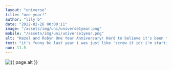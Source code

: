```yaml
--- 
layout: "universe" 
title: "one year!" 
author: "lily b" 
date: "2022-02-26 00:00:11" 
image: "/assets/img/uni/universe1year.png" 
mobile: "/assets/img/uni/universe1year.png"
alt: "Hazel and Robyn One Year Anniversary! Hard to believe it's been this long already. For the few that stuck along, thanks! (And sorry for not updating that much) Here's to another year! -lilyb01" 
text: "it's funny bc last year i was just like 'screw it idc i'm starting this now' and though i can't work on it enough it feels good to have it out there, y'know?"
num: 11.5
--- 
```


<picture>
    <source media="all and (orientation: landscape)" srcset="{{ site.baseurl }}{{ page.image }}">
    <source media="all and (orientation: portrait)" srcset="{{ site.baseurl }}{{ page.mobile }}">
    <img src="{{ site.baseurl }}{{ page.image }}" alt="{{ page.alt }}" title="{{ page.text }}">
</picture>